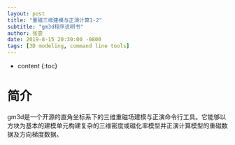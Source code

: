 ```yaml
---
layout: post
title: "重磁三维建模与正演计算1-2"
subtitle: "gm3d程序说明书"
author: 张壹
date: 2019-8-15 20:30:00 -0800
tags: [3D modeling, command line tools]
---
```


* content
{:toc}


# 简介
gm3d是一个开源的直角坐标系下的三维重磁场建模与正演命令行工具。它能够以方块为基本的建模单元构建复杂的三维密度或磁化率模型并正演计算模型的重磁数据及方向梯度数据。
